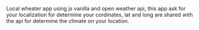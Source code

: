 Local wheater app using js vanilla and open weather api, this app ask for your localization for determine your cordinates, lat and long are shared with the api for determine the climate on your location.